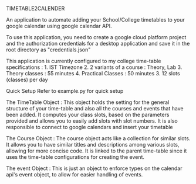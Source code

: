 TIMETABLE2CALENDER 
 
An application to automate adding your School/College timetables to your google calendar using  google calendar API.
 
To use this application, you need to create a google cloud platform project and  the authorization credentials for a desktop application and save it in the root directory as "credentials.json"
 
This application is currently configured to my college time-table specifications :
    1. IST Timezone
    2. 2 variants of a course : Theory, Lab
    3. Theory classes : 55 minutes
    4. Practical Classes : 50 minutes
    3. 12 slots (classes) per day
 
Quick Setup 
    Refer to example.py for quick setup
        
 
 
The TimeTable Object : 
    This object holds the setting for the general structure of your time-table and also all the courses and events that have been added.
    It computes your class slots, based on the parameters provided and allows you to easily add slots with slot numbers.
    It is also responsible to connect to google calendars and insert your timetable       
 
The Course Object : 
    The course object acts like a collection for similar slots.
    It allows you to have similar titles and descriptions among various slots, allowing for more concise code. It is linked to the parent time-table since it uses the time-table configurations for creating the event.
 
The event Object : 
    This is just an object to enforce types on the calendar api's event object, to allow for easier handling of events.
 
 
 

